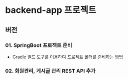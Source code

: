 # backend-app 프로젝트

## 버전

### 01. SpringBoot 프로젝트 준비 
  - Gradle 빌드 도구를 이용하여 프로젝트 폴더를 준비하는 방법

### 02. 회원관리, 게시글 관리 REST API 추가



  